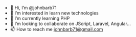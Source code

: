 - 👋 Hi, I’m @johnbarb71
- 👀 I’m interested in learn new technologies
- 🌱 I’m currently learning PHP
- 💞️ I’m looking to collaborate on JScript, Laravel, Angular...
- 📫 How to reach me johnbarb71@gmail.com

<!---
johnbarb71/johnbarb71 is a ✨ special ✨ repository because its `README.md` (this file) appears on your GitHub profile.
You can click the Preview link to take a look at your changes.
--->
